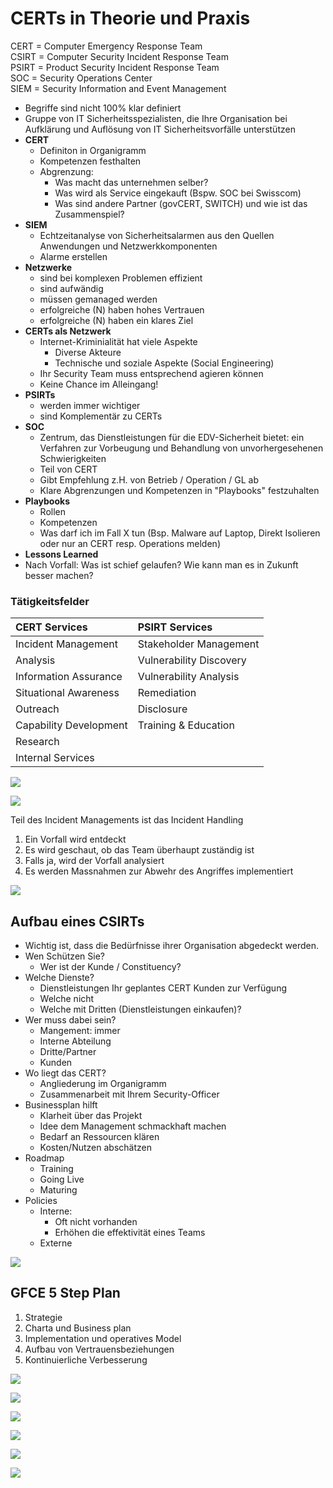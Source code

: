 # CERTs in Theorie und Praxis

CERT = Computer Emergency Response Team  
CSIRT = Computer Security Incident Response Team  
PSIRT = Product Security Incident Response Team  
SOC  = Security Operations Center  
SIEM = Security Information and Event Management

* Begriffe sind nicht 100% klar definiert
* Gruppe von IT Sicherheitsspezialisten, die Ihre Organisation bei Aufklärung und Auflösung von IT Sicherheitsvorfälle unterstützen
* **CERT**
  * Definiton in Organigramm
  * Kompetenzen festhalten
  * Abgrenzung: 
    * Was macht das unternehmen selber?
    * Was wird als Service eingekauft \(Bspw. SOC bei Swisscom\)
    * Was sind andere Partner \(govCERT, SWITCH\) und wie ist das Zusammenspiel?
* **SIEM**
  * Echtzeitanalyse von Sicherheitsalarmen aus den Quellen Anwendungen und Netzwerkkomponenten
  * Alarme erstellen
* **Netzwerke**
  * sind bei komplexen Problemen effizient
  * sind aufwändig 
  * müssen gemanaged werden
  * erfolgreiche \(N\) haben hohes Vertrauen
  * erfolgreiche \(N\) haben ein klares Ziel
* **CERTs als Netzwerk**
  * Internet-Kriminialität hat viele Aspekte
    * Diverse Akteure
    * Technische und soziale Aspekte \(Social Engineering\)
  * Ihr Security Team muss entsprechend agieren können
  * Keine Chance im Alleingang!
* **PSIRTs**
  * werden immer wichtiger
  * sind Komplementär zu CERTs
* **SOC**
  * Zentrum, das Dienstleistungen für die EDV-Sicherheit bietet: ein Verfahren zur Vorbeugung und Behandlung von unvorhergesehenen Schwierigkeiten
  * Teil von CERT
  * Gibt Empfehlung z.H. von Betrieb / Operation / GL ab
  * Klare Abgrenzungen und Kompetenzen in "Playbooks" festzuhalten
* **Playbooks**
  * Rollen
  * Kompetenzen
  * Was darf ich im Fall X tun \(Bsp. Malware auf Laptop, Direkt Isolieren oder nur an CERT resp. Operations melden\)
*  **Lessons Learned**
  * Nach Vorfall: Was ist schief gelaufen? Wie kann man es in Zukunft besser machen?

### Tätigkeitsfelder

| CERT Services | PSIRT Services |
| :--- | :--- |
| Incident Management | Stakeholder Management |
| Analysis | Vulnerability Discovery |
| Information Assurance | Vulnerability Analysis |
| Situational Awareness | Remediation |
| Outreach | Disclosure |
| Capability Development | Training & Education |
| Research |  |
| Internal Services |  |

![](../.gitbook/assets/image%20%28188%29.png)

![](../.gitbook/assets/image%20%28189%29.png)

Teil des Incident Managements ist das Incident Handling

1. Ein Vorfall wird entdeckt
2. Es wird geschaut, ob das Team überhaupt zuständig ist
3. Falls ja, wird der Vorfall analysiert
4. Es werden Massnahmen zur Abwehr des Angriffes implementiert

![](../.gitbook/assets/image%20%28171%29.png)

## Aufbau eines CSIRTs

* Wichtig ist, dass die Bedürfnisse ihrer Organisation abgedeckt werden.
* Wen Schützen Sie?
  * Wer ist der Kunde / Constituency?
* Welche Dienste?
  *  Dienstleistungen Ihr geplantes CERT Kunden zur Verfügung
  * Welche nicht
  * Welche mit Dritten \(Dienstleistungen einkaufen\)?
* Wer muss dabei sein?
  * Mangement: immer
  * Interne Abteilung
  * Dritte/Partner
  * Kunden
* Wo liegt das CERT?
  * Angliederung im Organigramm
  * Zusammenarbeit mit Ihrem Security-Officer
* Businessplan hilft
  * Klarheit über das Projekt
  * Idee dem Management schmackhaft machen
  * Bedarf an Ressourcen klären
  * Kosten/Nutzen abschätzen
* Roadmap
  * Training 
  * Going Live
  * Maturing
* Policies
  * Interne: 
    * Oft nicht vorhanden
    * Erhöhen die effektivität eines Teams
  * Externe

![](../.gitbook/assets/image%20%28194%29.png)

## GFCE 5 Step Plan

1. Strategie
2. Charta und Business plan
3. Implementation und operatives Model
4. Aufbau von Vertrauensbeziehungen
5. Kontinuierliche Verbesserung

![](../.gitbook/assets/image%20%28182%29.png)

![](../.gitbook/assets/image%20%28185%29.png)

![](../.gitbook/assets/image%20%28187%29.png)

![](../.gitbook/assets/image%20%28193%29.png)

![](../.gitbook/assets/image%20%28186%29.png)



![](../.gitbook/assets/image%20%28170%29.png)

